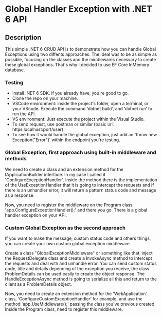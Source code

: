 # Global Handler Exception with .NET 6 API

## Description
This simple .NET 6 CRUD API is to demonstrate how you can handle Global Exceptions using two diffents approaches. The ideal was to be as simple as possible, focusing on the classes and the middlewares necessary to create these global exceptions. That's why I decided to use EF Core InMemory database.

### Testing
- Install .NET 6 SDK. If you already have, you're good to go.
- Clone the repo on your machine.
- VSCode environment: inside the project's folder, open a terminal, or your VScode. Execute the command 'dotnet build', and 'dotnet run' to run the API.
- VS environment: Just execute the project within the Visual Studio.
- To send request, use postman or similar (basic url: https:localhost:port/user)
- To see how it would handle the global exception, just add an 'throw new Exception("Error")' within the endpoint you're testing.

### Global Exception, first approach using built-in middleware and methods
We need to create a class and an extension method for the IApplicationBuilder interface. In my case I called it 'ConfigureExceptionHandler'. Inside the method there is the implementation of the UseExceptionHandler that it is going to intercept the requests and if there is an unhandler error, it will return a pattern status code and message as a response.

Now, you need to register the middleware on the Program class 'app.ConfigureExceptionHandler();' and there you go. There is a global handler exception on your API.

### Custom Global Exception as the second approach
If you want to make the message, custom status code and others things, you can create your own custom global exception middleware.

Create a class "GlobalExceptionMiddleware" or something like that, inject the RequestDelegate class and create a InvokeAsync method to intercept the requests and deal with and unhandle error. You can send custom status code, title and details depending of the exception you receive, the class ProblemDetails can be used easily to create the object response. The HandleExceptionAsync method is going to serialize all this and return to the client as a ProblemDetails object.

Now, you need to create an extension method for the 'WebApplication' class, 'ConfigureCustomExceptionHandler' for example, and use the method 'app.UseMiddleware<GlobalExceptionMiddleware>();' passing the class you've previous created.
Inside the Program class, need to register this middleware.
